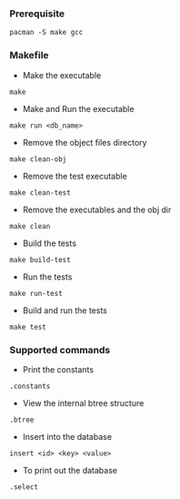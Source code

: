 ### Prerequisite
```
pacman -S make gcc
```

### Makefile

- Make the executable
```
make
```
- Make and Run the executable
```
make run <db_name>
```
- Remove the object files directory
```
make clean-obj
```
- Remove the test executable
```
make clean-test
```
- Remove the executables and the obj dir
```
make clean
```
- Build the tests
```
make build-test
```
- Run the tests
```
make run-test
```
- Build and run the tests
```
make test
```

### Supported commands
- Print the constants
```
.constants
```
- View the internal btree structure
```
.btree
```
- Insert into the database
```
insert <id> <key> <value>
```
- To print out the database
```
.select
```
